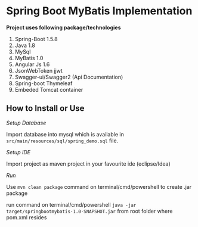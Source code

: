 # Spring Boot MyBatis Implementation

**Project uses following package/technologies**

1. Spring-Boot 1.5.8
2. Java 1.8
3. MySql
4. MyBatis 1.0
5. Angular Js 1.6
6. JsonWebToken jjwt
7. Swagger-ui/Swagger2 (Api Documentation)
8. Spring-boot Thymeleaf
9. Embeded Tomcat container

## How to Install or Use

*Setup Database*

Import database into mysql which is available in `src/main/resources/sql/spring_demo.sql` file.

*Setup IDE*

Import project as maven project in your favourite ide (eclipse/Idea)

*Run*

Use `mvn clean package` command on terminal/cmd/powershell to create .jar package

run command on terminal/cmd/powershell `java -jar target/springbootmybatis-1.0-SNAPSHOT.jar` from root folder where pom.xml resides
